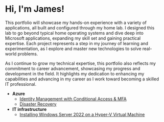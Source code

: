 # Hi, I'm James!

This portfolio will showcase my hands-on experience with a variety of applications, all built and configured through my home lab. I designed this lab to go beyond typical home operating systems and dive deep into Microsoft applications, expanding my skill set and gaining practical expertise. Each project represents a step in my journey of learning and experimentation, as I explore and master new technologies to solve real-world problems.

As I continue to grow my technical expertise, this portfolio also reflects my commitment to career advancement, showcasing my progress and development in the field. It highlights my dedication to enhancing my capabilities and advancing in my career as I work toward becoming a skilled IT professional.

- <b>Azure</b>
  - [Identity Management with Conditional Access & MFA](https://github.com/jwnfld3/idmgmt.git)
  - [Disaster Recovery](https://github.com/jwnfld3/disaster-recovery.git)
- <b>IT infrastructure</b>
  - [Installing Windows Server 2022 on a Hyper-V Virtual Machine](https://github.com/jwnfld3/windows-server-setup-2022.git)

  

  
  



<!--


